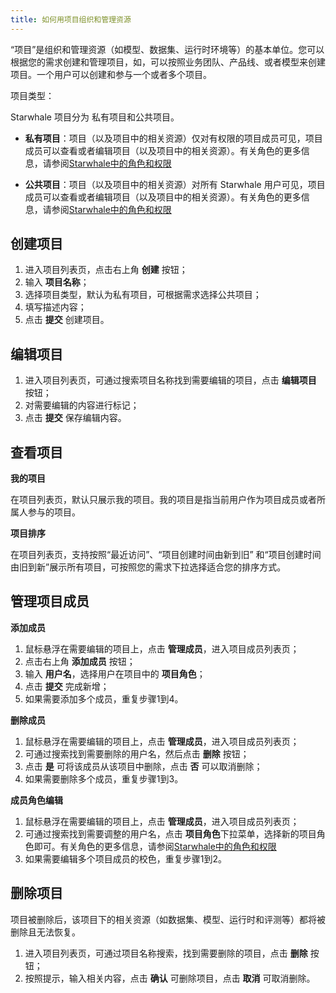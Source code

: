 ```yaml
---
title: 如何用项目组织和管理资源
---
```


“项目”是组织和管理资源（如模型、数据集、运行时环境等）的基本单位。您可以根据您的需求创建和管理项目，如，可以按照业务团队、产品线、或者模型来创建项目。一个用户可以创建和参与一个或者多个项目。

项目类型：

Starwhale 项目分为 私有项目和公共项目。

- **私有项目**：项目（以及项目中的相关资源）仅对有权限的项目成员可见，项目成员可以查看或者编辑项目（以及项目中的相关资源）。有关角色的更多信息，请参阅[Starwhale中的角色和权限](roles-permissions)

- **公共项目**：项目（以及项目中的相关资源）对所有 Starwhale 用户可见，项目成员可以查看或者编辑项目（以及项目中的相关资源）。有关角色的更多信息，请参阅[Starwhale中的角色和权限](roles-permissions)

## 创建项目

1. 进入项目列表页，点击右上角 **创建** 按钮；
2. 输入 **项目名称**；
3. 选择项目类型，默认为私有项目，可根据需求选择公共项目；
4. 填写描述内容；
5. 点击 **提交** 创建项目。

## 编辑项目

1. 进入项目列表页，可通过搜索项目名称找到需要编辑的项目，点击 **编辑项目** 按钮；
2. 对需要编辑的内容进行标记；
3. 点击 **提交** 保存编辑内容。

## 查看项目

**我的项目**

在项目列表页，默认只展示我的项目。我的项目是指当前用户作为项目成员或者所属人参与的项目。

**项目排序**

在项目列表页，支持按照“最近访问”、“项目创建时间由新到旧” 和“项目创建时间由旧到新”展示所有项目，可按照您的需求下拉选择适合您的排序方式。

## 管理项目成员

**添加成员**

1. 鼠标悬浮在需要编辑的项目上，点击 **管理成员**，进入项目成员列表页；
2. 点击右上角 **添加成员** 按钮；
3. 输入 **用户名**，选择用户在项目中的 **项目角色**；
4. 点击 **提交** 完成新增；
5. 如果需要添加多个成员，重复步骤1到4。

**删除成员**

1. 鼠标悬浮在需要编辑的项目上，点击 **管理成员**，进入项目成员列表页；
2. 可通过搜索找到需要删除的用户名，然后点击 **删除** 按钮；
3. 点击 **是** 可将该成员从该项目中删除，点击 **否** 可以取消删除；
4. 如果需要删除多个成员，重复步骤1到3。

**成员角色编辑**

1. 鼠标悬浮在需要编辑的项目上，点击 **管理成员**，进入项目成员列表页；
2. 可通过搜索找到需要调整的用户名，点击 **项目角色**下拉菜单，选择新的项目角色即可。有关角色的更多信息，请参阅[Starwhale中的角色和权限](roles-permissions)
3. 如果需要编辑多个项目成员的校色，重复步骤1到2。

## 删除项目

项目被删除后，该项目下的相关资源（如数据集、模型、运行时和评测等）都将被删除且无法恢复。

1. 进入项目列表页，可通过项目名称搜索，找到需要删除的项目，点击 **删除** 按钮；
2. 按照提示，输入相关内容，点击 **确认** 可删除项目，点击 **取消** 可取消删除。
